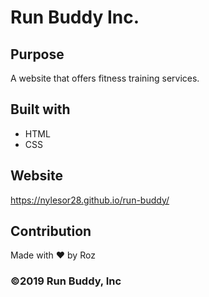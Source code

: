 # Run Buddy Inc.

##  Purpose
A website that offers fitness training services. 

## Built with
* HTML
* CSS

## Website
https://nylesor28.github.io/run-buddy/

## Contribution
Made with ❤️ by Roz

### ©️2019 Run Buddy, Inc

